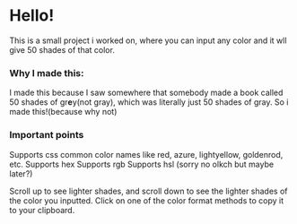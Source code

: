 # Hello!

This is a small project i worked on, where you can input any color and it wll give 50 shades of that color.

### Why I made this:

I made this because I saw somewhere that somebody made a book called 50 shades of gr**e**y(not gray), which was literally just 50
shades of gray. So i made this!(because why not)

### Important points

Supports css common color names like red, azure, lightyellow, goldenrod, etc.
Supports hex
Supports rgb
Supports hsl
(sorry no olkch but maybe later?)

Scroll up to see lighter shades, and scroll down to see the lighter shades of the color you inputted.
Click on one of the color format methods to copy it to your clipboard.

